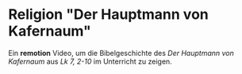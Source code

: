 # Religion "Der Hauptmann von Kafernaum"

Ein **remotion** Video, um die Bibelgeschichte des *Der Hauptmann von Kafernaum* aus *Lk 7, 2-10* im Unterricht zu zeigen.
